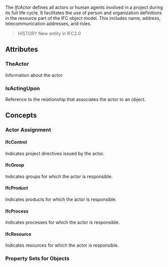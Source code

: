 The _IfcActor_ defines all actors or human agents involved in a project during its full life cycle. It facilitates the use of person and organization definitions in the resource part of the IFC object model. This includes name, address, telecommunication addresses, and roles.

<!-- end of short definition -->


> HISTORY New entity in IFC2.0

## Attributes

### TheActor
Information about the actor.

### IsActingUpon
Reference to the relationship that associates the actor to an object.

## Concepts

### Actor Assignment



#### IfcControl

Indicates project directives issued by the actor.

#### IfcGroup

Indicates groups for which the actor is responsible.

#### IfcProduct

Indicates products for which the actor is responsible.

#### IfcProcess

Indicates processes for which the actor is responsible.

#### IfcResource

Indicates resources for which the actor is responsible.

### Property Sets for Objects



